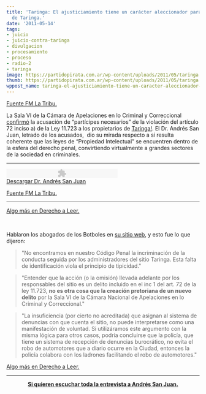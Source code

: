 ```yaml
---
title: 'Taringa: El ajusticiamiento tiene un carácter aleccionador para el resto-Abogado
  de Taringa.'
date: '2011-05-14'
tags:
- juicio
- juicio-contra-taringa
- divulgacion
- procesamiento
- proceso
- radio-2
- taringa
image: https://partidopirata.com.ar/wp-content/uploads/2011/05/taringa.jpg
thumb: https://partidopirata.com.ar/wp-content/uploads/2011/05/taringa.jpg
wppost_name: taringa-el-ajusticiamiento-tiene-un-caracter-aleccionador-para-el-resto-abogado-de-taringa
---
```


<a href="http://fmlatribu.com/noticias/?p=2931" target="_blank">Fuente FM La Tribu.</a>

La Sala VI de la Cámara de Apelaciones en lo Criminal y Correccional <a href="http://www.cij.gov.ar/nota-6742-Confirman-el-procesamiento-de-propietarios-de-sitio-web-donde-usuarios-descargaban-musica.html" target="_blank">confirmó</a> la acusación de “partícipes necesarios” de la violación del artículo 72 inciso a) de la Ley 11.723 a los propietarios de <a title="Taringa!" href="http://www.taringa.net/" target="_blank">Taringa!</a>.
El Dr. Andrés San Juan, letrado de los acusados,  dio su mirada
respecto a si resulta coherente que las leyes de “Propiedad Intelectual”
se encuentren dentro de la esfera del derecho penal, convirtiendo
virtualmente a grandes sectores de la sociedad en criminales.

<hr />

<div class="audioplayer_container"><object id="audioplayer_1" style="outline: medium none;" width="290" height="24" data="http://fmlatribu.com/noticias/wp-content/plugins/audio-player/assets/player.swf?ver=2.0.4.1" name="audioplayer_1" type="application/x-shockwave-flash"><param name="bgcolor" value="#FFFFFF" /><param name="wmode" value="transparent" /><param name="menu" value="false" /><param name="flashvars" value="animation=no&amp;encode=no&amp;initialvolume=60&amp;remaining=yes&amp;noinfo=no&amp;buffer=5&amp;checkpolicy=no&amp;rtl=no&amp;bg=252525&amp;text=252525&amp;leftbg=252525&amp;lefticon=ffffff&amp;volslider=7a7a7a&amp;voltrack=ffffff&amp;rightbg=252525&amp;rightbghover=000000&amp;righticon=a3a1a1&amp;righticonhover=FFFFFF&amp;track=FFFFFF&amp;loader=c7c7c7&amp;border=CCCCCC&amp;tracker=faf7a5&amp;skip=808080&amp;titles=Dr.%20Andr%C3%A9s%20San%20Juan%2C%20abogado%20de%20Taringa&amp;soundFile=http%3A%2F%2Ffmlatribu.com%2Fnoticias%2Fwp-content%2Fuploads%2F2011%2F05%2Ftaringa_2.mp3&amp;playerID=audioplayer_1" /></object></div>
<a href="http://fmlatribu.com/noticias/wp-content/uploads/2011/05/taringa_2.mp3" target="_blank">Descargar Dr. Andrés San Juan</a>

<a href="http://fmlatribu.com/noticias/?p=2931" target="_blank">Fuente FM La Tribu.</a>

<hr />

<a href="http://www.derechoaleer.org/2011/05/medidas-aleccionadoras.html" target="_blank">Algo más en Derecho a Leer.</a>

&nbsp;

Hablaron los abogados de los Botboles en <a href="http://derechoinformatico.com.ar/breves-comentarios-sobre-el-fallo-taringa/">su sitio web</a>, y esto fue lo que dijeron:
<blockquote>"No encontramos en nuestro Código Penal la incriminación
de la conducta seguida por los administradores del sitio Taringa. Esta
falta de identificación viola el principio de tipicidad."</blockquote>
<blockquote>"Entender que la acción (o la omisión) llevada adelante
por los responsables del sitio es un delito incluido en el inc 1 del
art. 72 de la ley 11.723, <strong>no es otra cosa que la creación pretoriana de un nuevo delito</strong> por la Sala VI de la Cámara Nacional de Apelaciones en lo Criminal y Correccional."</blockquote>
<blockquote>"La insuficiencia (por cierto no acreditada) que asignan
al sistema de denuncias con que cuenta el sitio, no puede interpretarse
como una manifestación de voluntad. Si utilizáramos este argumento con
la misma lógica para otros casos, podría concluirse que la policía, que
tiene un sistema de recepción de denuncias burocrático, no evita el robo
de automotores que a diario ocurre en la Ciudad, entonces la policía
colabora con los ladrones facilitando el robo de automotores."</blockquote>
<a href="http://www.derechoaleer.org/2011/05/medidas-aleccionadoras.html" target="_blank">Algo más en Derecho a Leer.</a>

<hr />
<p style="text-align: center;"><strong><a href="https://partidopirata.com.ar/1017/la-entrevista-completa-a-andres-san-juan-abogado-de-taringa-en-rebeldes-stereotipos">Si quieren escuchar toda la entrevista a Andrés San Juan.</a></strong></p>
